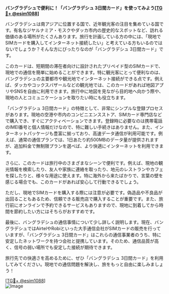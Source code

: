 **バングラデシュで便利に！「バングラデシュ 3日間カード」を使ってみよう[[TG💪+ @esim1088](https://t.me/s/esim1088)]**

バングラデシュは南アジアに位置する国で、近年観光客の注目を集めている国です。有名なジヤルナミア・モスクやダッカ市内の歴史的なスポットなど、訪れる価値のある場所がたくさんあります。旅行を計画している方の中には、「現地でSIMカードを購入してインターネット接続したい」と考えている方もいるのではないでしょうか？そんな方にぴったりなのが「バングラデシュ 3日間カード」です。

このカードは、短期間の滞在者向けに設計されたプリペイド型のSIMカードで、現地での通信を簡単に始めることができます。特に観光客にとって便利なのは、バングラデシュの主要都市や観光地でインターネット接続ができる点です。例えば、ダッカやコックスバザールなどの観光地では、このカードがあれば地図アプリやSNSを自由に利用できます。旅行中に地図を見ながら目的地へ向かう際や、現地の人とコミュニケーションを取りたい時にも役立ちます。

「バングラデシュ 3日間カード」の特徴として、非常にシンプルな登録プロセスがあります。現地の空港や市内のコンビニエンスストア、SIMカード専門店などで購入でき、すぐにアクティベーションできます。登録時に必要なのは携帯電話のIMEI番号と個人情報だけなので、特に難しい手続きはありません。また、インターネットパッケージも豊富に揃っており、高速データ通信が利用可能です。例えば、通常の通信プランでは、1日あたり約500MBのデータ量が提供されますが、追加料金で無制限プランを選べば、より快適にインターネットを利用できます。

さらに、このカードは旅行中のさまざまなシーンで便利です。例えば、現地の観光情報を検索したり、友人や家族に連絡を取ったり、地元のレストランやカフェを探したりと、様々な用途に使えます。特に海外から来たばかりで、言葉の壁を感じる場合でも、このカードがあれば安心して行動できるでしょう。

ただし、現地でSIMカードを購入する際には注意が必要です。偽造品や不良品が出回ることもあるため、信頼できる販売店で購入することが重要です。また、旅行前にオンラインで予約できるサービスもありますので、現地に到着してから時間を節約したい方にはそちらがおすすめです。

最後に、バングラデシュの通信事情について少し詳しく説明します。現在、バングラデシュではAirtelやRobiといった大手通信会社がSIMカードの販売を行っていますが、「バングラデシュ 3日間カード」はこれらの通信事業者のうち、特に安定したネットワークを持つ会社と提携しています。そのため、通信品質が高く、信号の弱い場所でも安定した接続が期待できます。

旅行先での快適さを高めるために、ぜひ「バングラデシュ 3日間カード」を利用してみてください。現地での通信問題を解決し、旅をもっと自由に楽しみましょう！

[[TG💪+ @esim1088](https://t.me/s/esim1088)]  
![Image](https://i.postimg.cc/Y0z9fWf4/image.png)